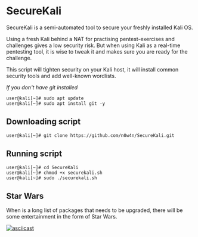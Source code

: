 # SecureKali

SecureKali is a semi-automated tool to secure your freshly installed Kali OS.

Using a fresh Kali behind a NAT for practising pentest-exercises and challenges gives a low security risk.
But when using Kali as a real-time pentesting tool, it is wise to tweak it and makes sure you are ready for the challenge.

This script will tighten security on your Kali host, it will install common security tools and add well-known wordlists.


*If you don't have git installed*

```
user@kali[~]# sudo apt update
user@kali[~]# sudo apt install git -y
```

## Downloading script

```
user@kali[~]# git clone https://github.com/n0w4n/SecureKali.git
```

## Running script

```
user@kali[~]# cd SecureKali
user@kali[~]# chmod +x securekali.sh
user@kali[~]# sudo ./securekali.sh
```

## Star Wars

When is a long list of packages that needs to be upgraded, there will be some entertainment in the form of Star Wars.

[![asciicast](https://asciinema.org/a/8.svg)](https://asciinema.org/a/8)
